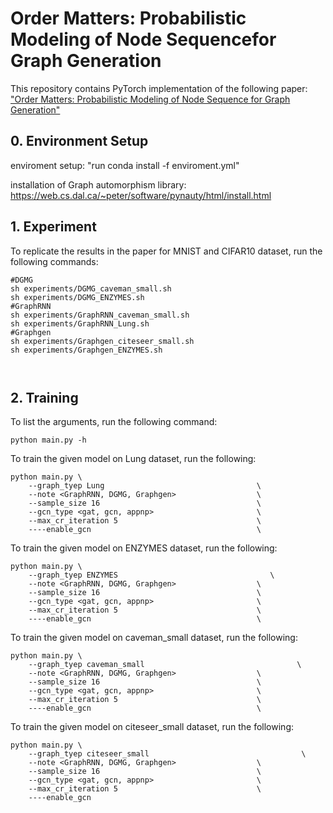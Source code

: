 # Order Matters: Probabilistic Modeling of Node Sequencefor Graph Generation


This repository contains PyTorch implementation of the following paper: ["Order Matters: Probabilistic Modeling of Node Sequence for Graph Generation"](https://arxiv.org/abs/2106.06189)

## 0. Environment Setup
enviroment setup: "run conda install -f enviroment.yml"

installation of Graph automorphism library: https://web.cs.dal.ca/~peter/software/pynauty/html/install.html

## 1. Experiment
To replicate the results in the paper for MNIST and CIFAR10  dataset, run the following commands:

``` shell
#DGMG
sh experiments/DGMG_caveman_small.sh
sh experiments/DGMG_ENZYMES.sh
#GraphRNN
sh experiments/GraphRNN_caveman_small.sh
sh experiments/GraphRNN_Lung.sh
#Graphgen
sh experiments/Graphgen_citeseer_small.sh
sh experiments/Graphgen_ENZYMES.sh



```

## 2. Training
To list the arguments, run the following command:
```
python main.py -h
```

To train the given model on Lung dataset, run the following:

``` 
python main.py \
    --graph_tyep Lung                                  \
    --note <GraphRNN, DGMG, Graphgen>                  \
    --sample_size 16                                   \
    --gcn_type <gat, gcn, appnp>                       \
    --max_cr_iteration 5                               \
    ----enable_gcn                                     \
```    
   
   
   
         


To train the given model on ENZYMES dataset, run the following:

``` 
python main.py \
    --graph_tyep ENZYMES                                  \
    --note <GraphRNN, DGMG, Graphgen>                  \
    --sample_size 16                                   \
    --gcn_type <gat, gcn, appnp>                       \
    --max_cr_iteration 5                               \
    ----enable_gcn                                     \
```    

To train the given model on caveman_small dataset, run the following:

``` 
python main.py \
    --graph_tyep caveman_small                                  \
    --note <GraphRNN, DGMG, Graphgen>                  \
    --sample_size 16                                   \
    --gcn_type <gat, gcn, appnp>                       \
    --max_cr_iteration 5                               \
    ----enable_gcn                                     \
```    

To train the given model on citeseer_small dataset, run the following:

``` 
python main.py \
    --graph_tyep citeseer_small                                  \
    --note <GraphRNN, DGMG, Graphgen>                  \
    --sample_size 16                                   \
    --gcn_type <gat, gcn, appnp>                       \
    --max_cr_iteration 5                               \
    ----enable_gcn     
```    


